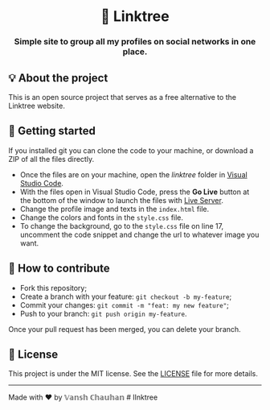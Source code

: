 <h1 align="center">🌲 Linktree</h1>
<h3 align="center">Simple site to group all my profiles on social networks in one place.</h3>

## 💡 About the project

This is an open source project that serves as a free alternative to the Linktree website.

## 🚀 Getting started

If you installed git you can clone the code to your machine, or download a ZIP of all the files directly.
- Once the files are on your machine, open the _linktree_ folder in [Visual Studio Code](https://code.visualstudio.com/).
- With the files open in Visual Studio Code, press the **Go Live** button at the bottom of the window to launch the files with [Live Server](https://marketplace.visualstudio.com/items?itemName=ritwickdey.LiveServer).
- Change the profile image and texts in the `index.html` file.
- Change the colors and fonts in the `style.css` file.
- To change the background, go to the `style.css` file on line 17, uncomment the code snippet and change the url to whatever image you want.

## 🤔 How to contribute

- Fork this repository;
- Create a branch with your feature: `git checkout -b my-feature`;
- Commit your changes: `git commit -m "feat: my new feature"`;
- Push to your branch: `git push origin my-feature`.

Once your pull request has been merged, you can delete your branch.

## 📝 License

This project is under the MIT license. See the [LICENSE](LICENSE.md) file for more details.

---

Made with ❤️ by 𝕍𝕒𝕟𝕤𝕙 ℂ𝕙𝕒𝕦𝕙𝕒𝕟 
#   l I n k t r e e 
 
 
